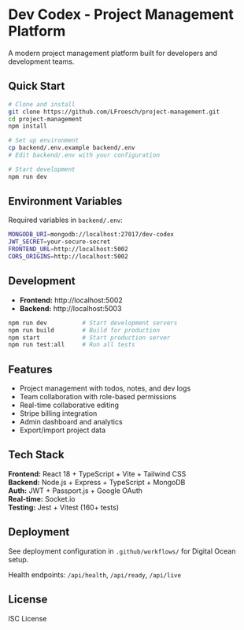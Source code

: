 # Dev Codex - Project Management Platform

A modern project management platform built for developers and development teams.

## Quick Start

```bash
# Clone and install
git clone https://github.com/LFroesch/project-management.git
cd project-management
npm install

# Set up environment
cp backend/.env.example backend/.env
# Edit backend/.env with your configuration

# Start development
npm run dev
```

## Environment Variables

Required variables in `backend/.env`:
```bash
MONGODB_URI=mongodb://localhost:27017/dev-codex
JWT_SECRET=your-secure-secret
FRONTEND_URL=http://localhost:5002
CORS_ORIGINS=http://localhost:5002
```

## Development

- **Frontend:** http://localhost:5002
- **Backend:** http://localhost:5003

```bash
npm run dev          # Start development servers
npm run build        # Build for production  
npm start            # Start production server
npm run test:all     # Run all tests
```

## Features

- Project management with todos, notes, and dev logs
- Team collaboration with role-based permissions
- Real-time collaborative editing
- Stripe billing integration
- Admin dashboard and analytics
- Export/import project data

## Tech Stack

**Frontend:** React 18 + TypeScript + Vite + Tailwind CSS  
**Backend:** Node.js + Express + TypeScript + MongoDB  
**Auth:** JWT + Passport.js + Google OAuth  
**Real-time:** Socket.io  
**Testing:** Jest + Vitest (160+ tests)  

## Deployment

See deployment configuration in `.github/workflows/` for Digital Ocean setup.

Health endpoints: `/api/health`, `/api/ready`, `/api/live`

## License

ISC License